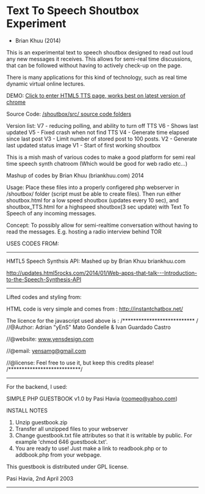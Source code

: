 # Text To Speech Shoutbox Experiment

* Brian Khuu (2014)

This is an experimental text to speech shoutbox designed to read out loud any new messages it receives. This allows for semi-real time discussions, that can be followed without having to actively check-up on the page.

There is many applications for this kind of technology, such as real time dynamic virtual online lectures.


DEMO: [ Click to enter HTML5 TTS page, works best on latest version of chrome](/shoutbox/shoutbox_TTS.html)

Source Code: [/shoutbox/src/ source code folders](/shoutbox/src/)

  Version list:
  V7 - reducing polling, and ability to turn off TTS
  V6 - Shows last updated
  V5 - Fixed crash when not find TTS
  V4 - Generate time elapsed since last post
  V3 - Limit number of stored post to 100 posts.
  V2 - Generate last updated status image
  V1 - Start of first working shoutbox

This is a mish mash of various codes to make a good platform for semi real time speech synth chatroom (Which would be good for web radio etc...)

Mashup of codes by Brian Khuu (briankhuu.com) 2014

Usage:
Place these files into a properly configered php webserver in /shoutbox/ folder (script must be able to create files). Then run either shoutbox.html for a low speed shoutbox (updates every 10 sec), and shoutbox_TTS.html for a highspeed shoutbox(3 sec update) with Text To Speech of any incoming messages.

Concept:
To possibly allow for semi-realtime conversation without having to read the messages. E.g. hosting a radio interview behind TOR

USES CODES FROM:

----------

HMTL5 Speech Synthsis API:
Mashed up by Brian Khuu briankhuu.com

http://updates.html5rocks.com/2014/01/Web-apps-that-talk---Introduction-to-the-Speech-Synthesis-API

-----------

Lifted codes and styling from:

  HTML code is very simple and comes from : http://instantchatbox.net/

  The licence for the javascript used above is :
  /***************************
  /
  //@Author: Adrian "yEnS" Mato Gondelle & Ivan Guardado Castro

  //@website: www.yensdesign.com

  //@email: yensamg@gmail.com

  //@license: Feel free to use it, but keep this credits please!
  /***************************/

-------------------

For the backend, I used:

  SIMPLE PHP GUESTBOOK v1.0 by Pasi Havia (roomeo@yahoo.com)

  INSTALL NOTES

  1. Unzip guestbook.zip
  2. Transfer all unzipped files to your webserver
  3. Change guestbook.txt file attributes so that it is writable by public. For example 'chmod 646 guestbook.txt'.
  4. You are ready to use! Just make a link to readbook.php or to addbook.php from your webpage.

  This guestbook is distributed under GPL license.

  Pasi Havia, 2nd April 2003


------------------